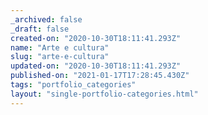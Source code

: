 ```yaml
---
_archived: false
_draft: false
created-on: "2020-10-30T18:11:41.293Z"
name: "Arte e cultura"
slug: "arte-e-cultura"
updated-on: "2020-10-30T18:11:41.293Z"
published-on: "2021-01-17T17:28:45.430Z"
tags: "portfolio_categories"
layout: "single-portfolio-categories.html"
---
```



